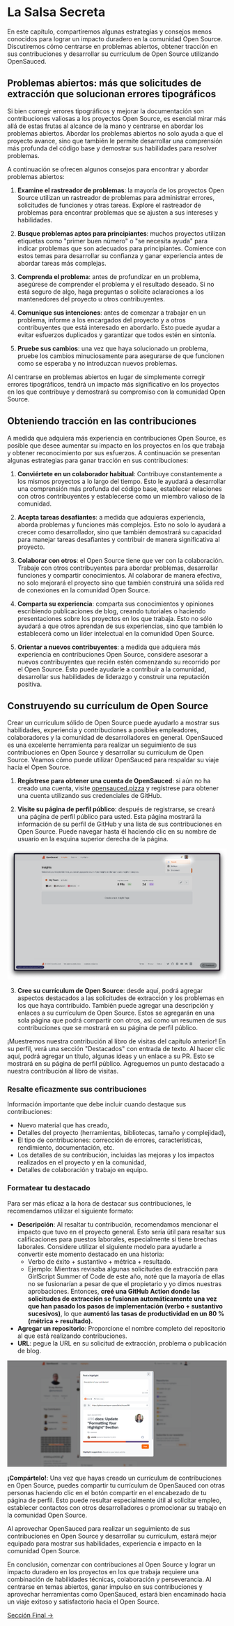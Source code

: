 # La Salsa Secreta

En este capítulo, compartiremos algunas estrategias y consejos menos conocidos para lograr un impacto duradero en la comunidad Open Source. Discutiremos cómo centrarse en problemas abiertos, obtener tracción en sus contribuciones y desarrollar su currículum de Open Source utilizando OpenSauced.

## Problemas abiertos: más que solicitudes de extracción que solucionan errores tipográficos

Si bien corregir errores tipográficos y mejorar la documentación son contribuciones valiosas a los proyectos Open Source, es esencial mirar más allá de estas frutas al alcance de la mano y centrarse en abordar los problemas abiertos. Abordar los problemas abiertos no solo ayuda a que el proyecto avance, sino que también le permite desarrollar una comprensión más profunda del código base y demostrar sus habilidades para resolver problemas.

A continuación se ofrecen algunos consejos para encontrar y abordar problemas abiertos:

1. **Examine el rastreador de problemas**: la mayoría de los proyectos Open Source utilizan un rastreador de problemas para administrar errores, solicitudes de funciones y otras tareas. Explore el rastreador de problemas para encontrar problemas que se ajusten a sus intereses y habilidades.

2. **Busque problemas aptos para principiantes**: muchos proyectos utilizan etiquetas como "primer buen número" o "se necesita ayuda" para indicar problemas que son adecuados para principiantes. Comience con estos temas para desarrollar su confianza y ganar experiencia antes de abordar tareas más complejas.

3. **Comprenda el problema**: antes de profundizar en un problema, asegúrese de comprender el problema y el resultado deseado. Si no está seguro de algo, haga preguntas o solicite aclaraciones a los mantenedores del proyecto u otros contribuyentes.

4. **Comunique sus intenciones**: antes de comenzar a trabajar en un problema, informe a los encargados del proyecto y a otros contribuyentes que está interesado en abordarlo. Esto puede ayudar a evitar esfuerzos duplicados y garantizar que todos estén en sintonía.

5. **Pruebe sus cambios**: una vez que haya solucionado un problema, pruebe los cambios minuciosamente para asegurarse de que funcionen como se esperaba y no introduzcan nuevos problemas.

Al centrarse en problemas abiertos en lugar de simplemente corregir errores tipográficos, tendrá un impacto más significativo en los proyectos en los que contribuye y demostrará su compromiso con la comunidad Open Source.

## Obteniendo tracción en las contribuciones

A medida que adquiera más experiencia en contribuciones Open Source, es posible que desee aumentar su impacto en los proyectos en los que trabaja y obtener reconocimiento por sus esfuerzos. A continuación se presentan algunas estrategias para ganar tracción en sus contribuciones:

1. **Conviértete en un colaborador habitual**: Contribuye constantemente a los mismos proyectos a lo largo del tiempo. Esto le ayudará a desarrollar una comprensión más profunda del código base, establecer relaciones con otros contribuyentes y establecerse como un miembro valioso de la comunidad.

2. **Acepta tareas desafiantes**: a medida que adquieras experiencia, aborda problemas y funciones más complejos. Esto no solo lo ayudará a crecer como desarrollador, sino que también demostrará su capacidad para manejar tareas desafiantes y contribuir de manera significativa al proyecto.

3. **Colaborar con otros**: el Open Source tiene que ver con la colaboración. Trabaje con otros contribuyentes para abordar problemas, desarrollar funciones y compartir conocimientos. Al colaborar de manera efectiva, no solo mejorará el proyecto sino que también construirá una sólida red de conexiones en la comunidad Open Source.

4. **Comparta su experiencia**: comparta sus conocimientos y opiniones escribiendo publicaciones de blog, creando tutoriales o haciendo presentaciones sobre los proyectos en los que trabaja. Esto no sólo ayudará a que otros aprendan de sus experiencias, sino que también lo establecerá como un líder intelectual en la comunidad Open Source.

5. **Orientar a nuevos contribuyentes**: a medida que adquiera más experiencia en contribuciones Open Source, considere asesorar a nuevos contribuyentes que recién estén comenzando su recorrido por el Open Source. Esto puede ayudarle a contribuir a la comunidad, desarrollar sus habilidades de liderazgo y construir una reputación positiva.

## Construyendo su currículum de Open Source

Crear un currículum sólido de Open Source puede ayudarlo a mostrar sus habilidades, experiencia y contribuciones a posibles empleadores, colaboradores y la comunidad de desarrolladores en general. OpenSauced es una excelente herramienta para realizar un seguimiento de sus contribuciones en Open Source y desarrollar su currículum de Open Source. Veamos cómo puede utilizar OpenSauced para respaldar su viaje hacia el Open Source.

1. **Regístrese para obtener una cuenta de OpenSauced**: si aún no ha creado una cuenta, visite [opensauced.pizza](https://opensauced.pizza/) y regístrese para obtener una cuenta utilizando sus credenciales de GitHub.

2. **Visite su página de perfil público**: después de registrarse, se creará una página de perfil público para usted. Esta página mostrará la información de su perfil de GitHub y una lista de sus contribuciones en Open Source. Puede navegar hasta él haciendo clic en su nombre de usuario en la esquina superior derecha de la página.

![Navegando a su página de perfil público](../../images/opensauced-profile.png)

3. **Cree su currículum de Open Source**: desde aquí, podrá agregar aspectos destacados a las solicitudes de extracción y los problemas en los que haya contribuido. También puede agregar una descripción y enlaces a su currículum de Open Source. Estos se agregarán en una sola página que podrá compartir con otros, así como un resumen de sus contribuciones que se mostrará en su página de perfil público.

¡Muestremos nuestra contribución al libro de visitas del capítulo anterior! En su perfil, verá una sección "Destacados" con entrada de texto. Al hacer clic aquí, podrá agregar un título, algunas ideas y un enlace a su PR. Esto se mostrará en su página de perfil público. Agreguemos un punto destacado a nuestra contribución al libro de visitas.

### Resalte eficazmente sus contribuciones

Información importante que debe incluir cuando destaque sus contribuciones:

- Nuevo material que has creado,
- Detalles del proyecto (herramientas, bibliotecas, tamaño y complejidad),
- El tipo de contribuciones: corrección de errores, características, rendimiento, documentación, etc.
- Los detalles de su contribución, incluidas las mejoras y los impactos realizados en el proyecto y en la comunidad,
- Detalles de colaboración y trabajo en equipo.

### Formatear tu destacado

Para ser más eficaz a la hora de destacar sus contribuciones, le recomendamos utilizar el siguiente formato:

- **Descripción**: Al resaltar tu contribución, recomendamos mencionar el impacto que tuvo en el proyecto general. Esto sería útil para resaltar sus calificaciones para puestos laborales, especialmente si tiene brechas laborales. Considere utilizar el siguiente modelo para ayudarle a convertir este momento destacado en una historia:
  - Verbo de éxito + sustantivo + métrica + resultado.
  - Ejemplo: Mientras revisaba algunas solicitudes de extracción para GirlScript Summer of Code de este año, noté que la mayoría de ellas no se fusionarían a pesar de que el propietario y yo dimos nuestras aprobaciones. Entonces, **creé una GitHub Action donde las solicitudes de extracción se fusionan automáticamente una vez que han pasado los pasos de implementación (verbo + sustantivo sucesivos)**, lo que **aumentó las tasas de productividad en un 80 % (métrica + resultado).**
- **Agregar un repositorio**: Proporcione el nombre completo del repositorio al que está realizando contribuciones.
- **URL**: pegue la URL en su solicitud de extracción, problema o publicación de blog.

![Agregar un resaltado a tu perfil](../../images/opensauced-highlights.png)

**¡Compártelo!**: Una vez que hayas creado un currículum de contribuciones en Open Source, puedes compartir tu currículum de OpenSauced con otras personas haciendo clic en el botón compartir en el encabezado de tu página de perfil. Esto puede resultar especialmente útil al solicitar empleo, establecer contactos con otros desarrolladores o promocionar su trabajo en la comunidad Open Source.

Al aprovechar OpenSauced para realizar un seguimiento de sus contribuciones en Open Source y desarrollar su currículum, estará mejor equipado para mostrar sus habilidades, experiencia e impacto en la comunidad Open Source.

En conclusión, comenzar con contribuciones al Open Source y lograr un impacto duradero en los proyectos en los que trabaja requiere una combinación de habilidades técnicas, colaboración y perseverancia. Al centrarse en temas abiertos, ganar impulso en sus contribuciones y aprovechar herramientas como OpenSauced, estará bien encaminado hacia un viaje exitoso y satisfactorio hacia el Open Source.

[Sección Final ->](07-tipos-de-contribuciones.md)
